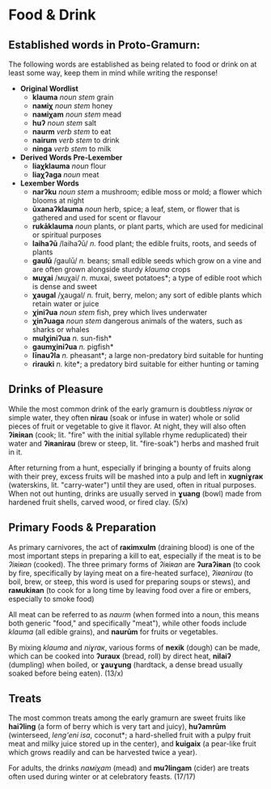 # Food & Drink

## Established words in Proto-Gramurn:

The following words are established as being related to food or drink on at least some way, keep them in mind while writing the response!

+ **Original Wordlist**
  + **klauma** _noun stem_ grain
  + **naмiχ** _noun stem_ honey
  + **naмiχam** _noun stem_ mead
  + **huʔ** _noun stem_ salt
  + **nauɾm** _verb stem_ to eat
  + **nairum** _verb stem_ to drink
  + **ninga** _verb stem_ to milk
+ **Derived Words Pre-Lexember**
  + **liaχklauma** _noun_ flour
  + **liaχʔaga** _noun_ meat
+ **Lexember Words**
  + **narʔku** _noun stem_ a mushroom; edible moss or mold; a flower which blooms at night
  + **ūxanaʔklauma** _noun_ herb, spice; a leaf, stem, or flower that is gathered and used for scent or flavour
  + **rukāklauma** _noun_ plants, or plant parts, which are used for medicinal or spiritual purposes
  + **laihaʔū** /laihaʔū/ _n._ food plant; the edible fruits, roots, and seeds of plants
  + **gaulū** /gaulū/ _n._ beans; small edible seeds which grow on a vine and are often grown alongside sturdy *klauma* crops
  + **мuχai** /мuχai/ _n._ muxai, sweet potatoes\*; a type of edible root which is dense and sweet
  + **χaugal** /χaugal/ _n._ fruit, berry, melon; any sort of edible plants which retain water or juice
  + **χiniʔua** _noun stem_ fish, prey which lives underwater
  + **χinʔuaga** _noun stem_ dangerous animals of the waters, such as sharks or whales
  + **mulχiniʔua** _n._ sun-fish\*
  + **gaumχiniʔua** _n._ pigfish\*
  + **līnauʔla** _n._ pheasant\*; a large non-predatory bird suitable for hunting
  + **ɾiɾauki** _n._ kite\*; a predatory bird suitable for either hunting or taming

## Drinks of Pleasure

While the most common drink of the early gramurn is doubtless _niɣɾaк_ or simple water, they often **niɾau** (soak or infuse in water) whole or solid pieces of fruit or vegetable to give it flavor. At night, they will also often **ʔiʀiʀan** (cook; lit. "fire" with the initial syllable rhyme reduplicated) their water and **ʔiʀaniɾau** (brew or steep, lit. "fire-soak") herbs and mashed fruit in it.

After returning from a hunt, especially if bringing a bounty of fruits along with their prey, excess fruits will be mashed into a pulp and left in **xugniɣɾaк** (waterskins, lit. "carry-water") until they are used, often in ritual purposes. When not out hunting, drinks are usually served in **ɣuang** (bowl) made from hardened fruit shells, carved wood, or fired clay. (5/x)

## Primary Foods & Preparation

As primary carnivores, the act of **ɾaкimxulm** (draining blood) is one of the most important steps in preparing a kill to eat, especially if the meat is to be _ʔiʀiʀan_ (cooked). The three primary forms of _ʔiʀiʀan_ are **ʔuraʔiʀan** (to cook by fire, specifically by laying meat on a fire-heated surface), _ʔiʀaniɾau_ (to boil, brew, or steep, this word is used for preparing soups or stews), and **raмukiʀan** (to cook for a long time by leaving food over a fire or embers, especially to smoke food)

All meat can be referred to as _nauɾm_ (when formed into a noun, this means both generic "food," and specifically "meat"), while other foods include _klauma_ (all edible grains), and **naurūm** for fruits or vegetables.

By mixing _klauma_ and _niɣɾaк_, various forms of **nexik** (dough) can be made, which can be cooked into **ʔuraux** (bread, roll) by direct heat, **nilaiʔ** (dumpling) when boiled, or **ɣauɣung** (hardtack, a dense bread usually soaked before being eaten). (13/x)

## Treats

The most common treats among the early gramurn are sweet fruits like **haiʔling** (a form of berry which is very tart and juicy), **huʔamrūm** (winterseed, _leng'eni isa_, coconut\*; a hard-shelled fruit with a pulpy fruit meat and milky juice stored up in the center), and **kuigaix** (a pear-like fruit which grows readily and can be harvested twice a year).

For adults, the drinks _naмiχam_ (mead) and **muʔlingam** (cider) are treats often used during winter or at celebratory feasts. (17/17)
